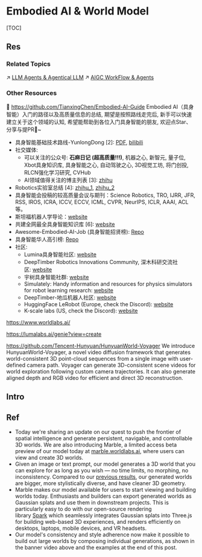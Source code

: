 # Embodied AI & World Model

[TOC]



## Res
### Related Topics
↗ [LLM Agents & Agentical LLM](../../Natural%20Language%20Processing%20(NLP)%20&%20Computational%20Linguistics/🦑%20LLM%20(Large%20Language%20Model)/🚮%20LLM%20Applications%20&%20LLM-Driven%20Automation/🫣%20LLM%20Agents%20&%20Agentical%20LLM/LLM%20Agents%20&%20Agentical%20LLM.md)
↗ [AIGC WorkFlow & Agents](../../AGI%20(Artificial%20General%20Intelligence)%20&%20AIGC%20(AI-Generated%20Content)/🌀%20AIGC%20WorkFlow%20&%20Agents/AIGC%20WorkFlow%20&%20Agents.md)


### Other Resources
🚧 https://github.com/TianxingChen/Embodied-AI-Guide
Embodied AI（具身智能）入门的路径以及高质量信息的总结, 期望是按照路线走完后, 新手可以快速建立关于这个领域的认知, 希望能帮助到各位入门具身智能的朋友, 欢迎点Star、分享与提PR🌟~
- 具身智能基础技术路线-YunlongDong [2]: [PDF](https://github.com/TianxingChen/Embodied-AI-Guide/blob/main/files/%E5%85%B7%E8%BA%AB%E6%99%BA%E8%83%BD%E5%9F%BA%E7%A1%80%E6%8A%80%E6%9C%AF%E8%B7%AF%E7%BA%BF-YunlongDong.pdf), [bilibili](https://www.bilibili.com/video/BV1d5ukedEsi)
- 社交媒体:
    - 可以关注的公众号: **石麻日记 (超高质量!!!)**, 机器之心, 新智元, 量子位, Xbot具身知识库, 具身智能之心, 自动驾驶之心, 3D视觉工坊, 将门创投, RLCN强化学习研究, CVHub
    - AI领域值得关注的博主列表 [3]: [zhihu](https://zhuanlan.zhihu.com/p/682110383)
- Robotics实验室总结 [4]: [zhihu_1](https://zhuanlan.zhihu.com/p/682671294?utm_psn=1782122763157188608), [zhihu_2](https://zhuanlan.zhihu.com/p/682692024?utm_psn=1782122945184796672)
- 具身智能会投稿的较高质量会议与期刊：Science Robotics, TRO, IJRR, JFR, RSS, IROS, ICRA, ICCV, ECCV, ICML, CVPR, NeurIPS, ICLR, AAAI, ACL等。
- 斯坦福机器人学导论：[website](https://www.bilibili.com/video/BV17T421k78T)
- 共建全网最全具身智能知识库 [6]: [website](https://yv6uc1awtjc.feishu.cn/wiki/WPTzw9ON0ivIVrkLjVocNZh8nLf)
- Awesome-Embodied-AI-Job (具身智能招贤榜): [Repo](https://github.com/StarCycle/Awesome-Embodied-AI-Job/tree/main)
- 具身智能华人高引榜: [Repo](https://github.com/Will-Gao/Embodied_Intelligence)
- 社区:
    - Lumina具身智能社区: [website](https://lumina-embodied.ai/)
    - DeepTimber Robotics Innovations Community, 深木科研交流社区: [website](https://gamma.app/public/DeepTimber-Robotics-Innovations-Community-A-Community-for-Multi-m-og0uv8mswl1a3q7?mode=doc)
    - 宇树具身智能社群: [website](https://www.unifolm.com/#/)
    - Simulately: Handy information and resources for physics simulators for robot learning research: [website](https://simulately.wiki/)
    - DeepTimber-地瓜机器人社区: [website](https://developer.d-robotics.cc/forumList?id=156&title=Deeptimber)
    - HuggingFace LeRobot (Europe, check the Discord): [website](https://github.com/huggingface/lerobot)
    - K-scale labs (US, check the Discord): [website](https://kscale.dev/)

https://www.worldlabs.ai/

https://lumalabs.ai/genie?view=create

https://github.com/Tencent-Hunyuan/HunyuanWorld-Voyager
We introduce HunyuanWorld-Voyager, a novel video diffusion framework that generates world-consistent 3D point-cloud sequences from a single image with user-defined camera path. Voyager can generate 3D-consistent scene videos for world exploration following custom camera trajectories. It can also generate aligned depth and RGB video for efficient and direct 3D reconstruction.



## Intro



## Ref
[Generating Biger and Better Worlds | World Lab]: https://www.worldlabs.ai/blog/bigger-better-worlds
- Today we're sharing an update on our quest to push the frontier of spatial intelligence and generate persistent, navigable, and controllable 3D worlds. We are also introducing Marble, a limited access beta preview of our model today at [marble.worldlabs.ai](https://marble.worldlabs.ai/), where users can view and create 3D worlds.
- Given an image or text prompt, our model generates a 3D world that you can explore for as long as you wish — no time limits, no morphing, no inconsistency. Compared to our [previous results](https://www.worldlabs.ai/blog/generating-worlds), our generated worlds are bigger, more stylistically diverse, and have cleaner 3D geometry.
- Marble makes our model available for users to start viewing and building worlds today. Enthusiasts and builders can export generated worlds as Gaussian splats and use them in downstream projects. This is particularly easy to do with our open-source rendering library [Spark](https://sparkjs.dev/) which seamlessly integrates Gaussian splats into Three.js for building web-based 3D experiences, and renders efficiently on desktops, laptops, mobile devices, and VR headsets.
- Our model's consistency and style adherence now make it possible to build out large worlds by composing individual generations, as shown in the banner video above and the examples at the end of this post.

[Genie 3: A new frontier for world models 5 August 2025 Jack Parker-Holder and Shlomi Fruchter]: https://deepmind.google/discover/blog/genie-3-a-new-frontier-for-world-models/
